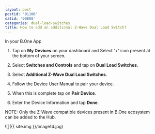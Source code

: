 ```yaml
---
layout: post
postid: '01100'
catid: '00800'
categories: dual-load-switches
title: How to add an additional Z-Wave Dual Load Switch?
---
```


In your B.One App

1. Tap on **My Devices** on your dashboard and Select '+' icon present at the bottom of your screen.

2. Select **Switches and Controls** and tap on **Dual Load Switches**.

3. Select **Additional Z-Wave Dual Load Switches**.

5. Follow the Device User Manual to pair your device.

5. When this is complete tap on **Pair Device**.

6. Enter the Device Information and tap **Done**.

NOTE: Only the Z-Wave compatible devices present in B.One ecosystem can be added to the Hub.

![]({{ site.img }}/image14.jpg)